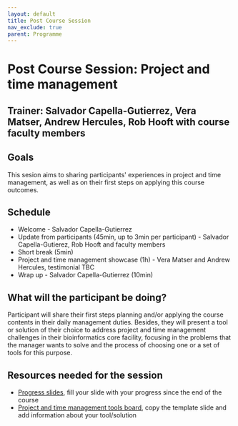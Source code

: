 ```yaml
---
layout: default
title: Post Course Session
nav_exclude: true
parent: Programme
---
```


# Post Course Session: Project and time management
## Trainer: Salvador Capella-Gutierrez, Vera Matser, Andrew Hercules, Rob Hooft with course faculty members

## Goals
This sesion aims to sharing participants' experiences in project and time management, as well as on their first steps on applying this course outcomes.

## Schedule
- Welcome - Salvador Capella-Gutierrez
- Update from participants (45min, up to 3min per participant) - Salvador Capella-Gutierez, Rob Hooft and faculty members
- Short break (5min)    
- Project and time management showcase (1h) - Vera Matser and Andrew Hercules, testimonial TBC
- Wrap up - Salvador Capella-Gutierrez (10min)

## What will the participant be doing?
Participant will share their first steps planning and/or applying the course contents in their daily management duties. Besides, they will present a tool or solution of their choice to address project and time management challenges in their bioinformatics core facility, focusing in the problems that the manager wants to solve and the process of choosing one or a set of tools for this purpose. 

## Resources needed for the session
- [Progress slides](https://docs.google.com/presentation/d/15OjDroEHaVH5bX6ymGf23DU8kTnEGadLZLOZk2eio0k/edit#slide=id.g101133dd7ba_0_52), fill your slide with your progress since the end of the course
- [Project and time management tools board](https://docs.google.com/presentation/d/1MdrwT8DrDy0lGaHbWC_xgKA7cLeUa_TO4BL618u3BiE/edit#slide=id.p), copy the template slide and add information about your tool/solution
